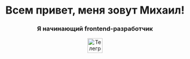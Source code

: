 <div id="header" align="center">
    <h1>Всем привет, меня зовут Михаил!</h1>
    <h3>Я начинающий frontend-разработчик</h3>
</div>

<div id="socials" align="center">
    <a href="https://t.me/mmaletskov">
        <img style="width:40px" src="https://img.icons8.com/?size=100&id=oWiuH0jFiU0R&format=png&color=000000" alt="Телеграм">
    </a>
</div>
